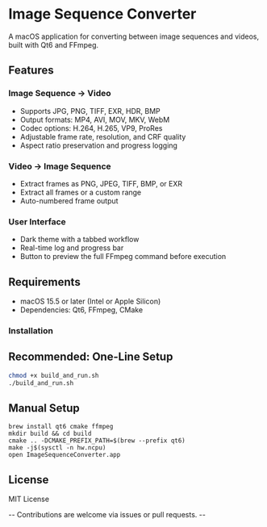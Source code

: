 # Image Sequence Converter

A macOS application for converting between image sequences and videos, built with Qt6 and FFmpeg.

## Features

### Image Sequence → Video
- Supports JPG, PNG, TIFF, EXR, HDR, BMP
- Output formats: MP4, AVI, MOV, MKV, WebM
- Codec options: H.264, H.265, VP9, ProRes
- Adjustable frame rate, resolution, and CRF quality
- Aspect ratio preservation and progress logging

### Video → Image Sequence
- Extract frames as PNG, JPEG, TIFF, BMP, or EXR
- Extract all frames or a custom range
- Auto-numbered frame output

### User Interface
- Dark theme with a tabbed workflow
- Real-time log and progress bar
- Button to preview the full FFmpeg command before execution

## Requirements

- macOS 15.5 or later (Intel or Apple Silicon)
- Dependencies: Qt6, FFmpeg, CMake

### Installation

## Recommended: One-Line Setup
```bash
chmod +x build_and_run.sh
./build_and_run.sh
```

## Manual Setup
```
brew install qt6 cmake ffmpeg
mkdir build && cd build
cmake .. -DCMAKE_PREFIX_PATH=$(brew --prefix qt6)
make -j$(sysctl -n hw.ncpu)
open ImageSequenceConverter.app
```

## License
MIT License

-- Contributions are welcome via issues or pull requests. --
